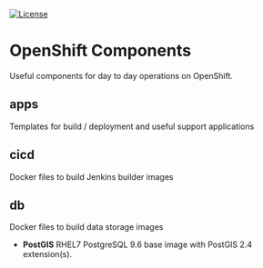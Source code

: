 [![License](https://img.shields.io/badge/License-Apache%202.0-blue.svg)](LICENSE)

# OpenShift Components

Useful components for day to day operations on OpenShift. 

## apps

Templates for build / deployment and useful support applications    

## cicd

Docker files to build Jenkins builder images

## db

Docker files to build data storage images

- **PostGIS** RHEL7 PostgreSQL 9.6 base image with PostGIS 2.4 extension(s). 
